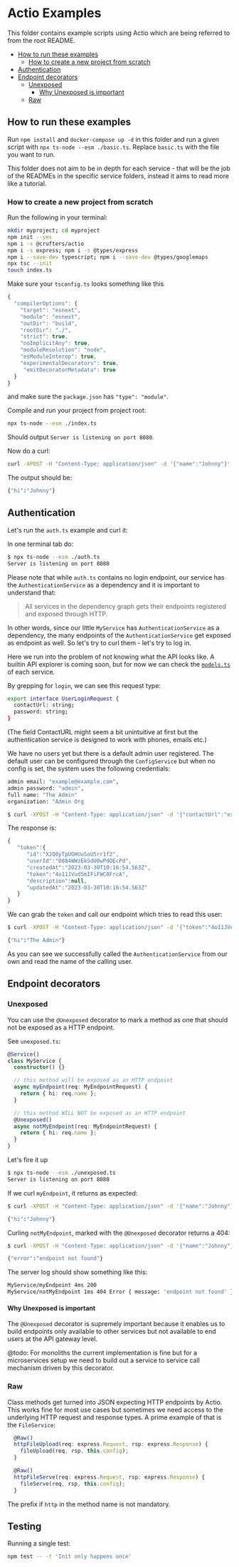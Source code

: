 # Actio Examples

This folder contains example scripts using Actio which are being referred to from the root README.

- [How to run these examples](#how-to-run-these-examples)
  - [How to create a new project from scratch](#how-to-create-a-new-project-from-scratch)
- [Authentication](#authentication)
- [Endpoint decorators](#endpoint-decorators)
  - [Unexposed](#unexposed)
    - [Why Unexposed is important](#why-unexposed-is-important)
  - [Raw](#raw)

## How to run these examples

Run `npm install` and `docker-compose up -d` in this folder and run a given script with `npx ts-node --esm ./basic.ts`. Replace `basic.ts` with the file you want to run.

This folder does not aim to be in depth for each service - that will be the job of the READMEs in the specific service folders, instead it aims to read more like a tutorial.

### How to create a new project from scratch

Run the following in your terminal:

```sh
mkdir myproject; cd myproject
npm init --yes
npm i -s @crufters/actio
npm i -s express; npm i -s @types/express
npm i --save-dev typescript; npm i --save-dev @types/googlemaps
npx tsc --init
touch index.ts
```

Make sure your `tsconfig.ts` looks something like this

```js
{
  "compilerOptions": {
    "target": "esnext",
    "module": "esnext",
    "outDir": "build",
    "rootDir": "./",
    "strict": true,
    "noImplicitAny": true,
    "moduleResolution": "node",
    "esModuleInterop": true,
    "experimentalDecorators": true,
     "emitDecoratorMetadata": true
  }
}
```

and make sure the `package.json` has `"type": "module"`.

Compile and run your project from project root:

```sh
npx ts-node --esm ./index.ts
```

Should output `Server is listening on port 8080`.

Now do a curl:

```sh
curl -XPOST -H "Content-Type: application/json" -d '{"name":"Johnny"}' 127.0.0.1:8080/MyService/myEndpoint
```

The output should be:

```sh
{"hi":"Johnny"}
```

## Authentication

Let's run the `auth.ts` example and curl it:

In one terminal tab do:

```sh
$ npx ts-node --esm ./auth.ts
Server is listening on port 8080
```

Please note that while `auth.ts` contains no login endpoint, our service has the `AuthenticationService` as a dependency and it is important to understand that:

> All services in the dependency graph gets their endpoints registered and exposed through HTTP.

In other words, since our little `MyService` has `AuthenticationService` as a dependency, the many endpoints of the `AuthenticationService` get exposed as endpoint as well. So let's try to curl them - let's try to log in.

Here we run into the problem of not knowing what the API looks like. A builtin API explorer is coming soon, but for now we can check the [`models.ts`](../src/service/authentication/models.ts) of each service.

By grepping for `login`, we can see this request type:

```sh
export interface UserLoginRequest {
  contactUrl: string;
  password: string;
}
```

(The field ContactURL might seem a bit unintuitive at first but the authentication service is designed to work with phones, emails etc.)

We have no users yet but there is a default admin user registered. The default user can be configured through the `ConfigService` but when no config is set, the system uses the following credentials:

```sh
admin email: "example@example.com",
admin password: "admin",
full name: "The Admin"
organization: "Admin Org
```

```sh
$ curl -XPOST -H "Content-Type: application/json" -d '{"contactUrl":"example@example.com", "password":"admin"}' 127.0.0.1:8080/AuthenticationService/userLogin
```

The response is:

```js
{
   "token":{
      "id":"XJQ0yTpUGHUuSoU5rr1f2",
      "userId":"0884WWzEkSdU0wPdOEcPd",
      "createdAt":"2023-03-30T10:16:54.563Z",
      "token":"4o11JVud5mIFiFWC0FrcA",
      "description":null,
      "updatedAt":"2023-03-30T10:16:54.563Z"
   }
}
```

We can grab the `token` and call our endpoint which tries to read this user:

```sh
$ curl -XPOST -H "Content-Type: application/json" -d '{"token":"4o11JVud5mIFiFWC0FrcA"}' 127.0.0.1:8080/MyService/myEndpoint

{"hi":"The Admin"}
```

As you can see we successfully called the `AuthenticationService` from our own and read the name of the calling user.

## Endpoint decorators

### Unexposed

You can use the `@Unexposed` decorator to mark a method as one that should not be exposed as a HTTP endpoint.

See `unexposed.ts`:

```ts
@Service()
class MyService {
  constructor() {}

  // this method will be exposed as an HTTP endpoint
  async myEndpoint(req: MyEndpointRequest) {
    return { hi: req.name };
  }

  // this method WILL NOT be exposed as an HTTP endpoint
  @Unexposed()
  async notMyEndpoint(req: MyEndpointRequest) {
    return { hi: req.name };
  }
}
```

Let's fire it up

```sh
$ npx ts-node --esm ./unexposed.ts
Server is listening on port 8080
```

If we curl `myEndpoint`, it returns as expected:

```sh
$ curl -XPOST -H "Content-Type: application/json" -d '{"name":"Johnny"}' 127.0.0.1:8080/MyService/myEndpoint

{"hi":"Johnny"}
```

Curling `notMyEndpoint`, marked with the `@Unexposed` decorator returns a 404:

```sh
$ curl -XPOST -H "Content-Type: application/json" -d '{"name":"Johnny"}' 127.0.0.1:8080/MyService/notMyEndpoint

{"error":"endpoint not found"}
```

The server log should show something like this:

```sh
MyService/myEndpoint 4ms 200
MyService/notMyEndpoint 1ms 404 Error { message: 'endpoint not found' }
```

#### Why Unexposed is important

The `@Unexposed` decorator is supremely important because it enables us to build endpoints only available to other services but not available to end users at the API gateway level.

@todo: For monoliths the current implementation is fine but for a microservices setup we need to build out a service to service call mechanism driven by this decorator.

### Raw

Class methods get turned into JSON expecting HTTP endpoints by Actio. This works fine for most use cases but sometimes we need access to the underlying HTTP request and response types. A prime example of that is the `FileService`:

```ts
  @Raw()
  httpFileUpload(req: express.Request, rsp: express.Response) {
    fileUpload(req, rsp, this.config);
  }

  @Raw()
  httpFileServe(req: express.Request, rsp: express.Response) {
    fileServe(req, rsp, this.config);
  }
```

The prefix if `http` in the method name is not mandatory.

## Testing

Running a single test:

```sh
npm test -- -t 'Init only happens once'
```